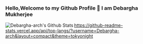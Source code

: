 ### Hello,Welcome to my Github Profile 👋 I am Debargha Mukherjee

<img align="left" alt="Debargha-arch's Github Stats" src="https://github-readme-stats.vercel.app/api?username=Debargha-arch&show_icons=true&theme=tokyonight" />

https://github-readme-stats.vercel.app/api/top-langs/?username=Debargha-arch&layout=compact&theme=tokyonight
